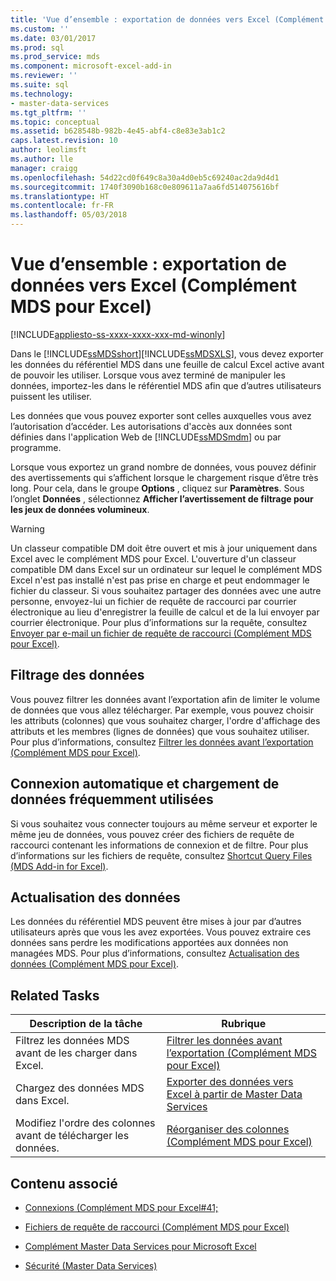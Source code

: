```yaml
---
title: 'Vue d’ensemble : exportation de données vers Excel (Complément MDS pour Excel) | Microsoft Docs'
ms.custom: ''
ms.date: 03/01/2017
ms.prod: sql
ms.prod_service: mds
ms.component: microsoft-excel-add-in
ms.reviewer: ''
ms.suite: sql
ms.technology:
- master-data-services
ms.tgt_pltfrm: ''
ms.topic: conceptual
ms.assetid: b628548b-982b-4e45-abf4-c8e83e3ab1c2
caps.latest.revision: 10
author: leolimsft
ms.author: lle
manager: craigg
ms.openlocfilehash: 54d22cd0f649c8a30a4d0eb5c69240ac2da9d4d1
ms.sourcegitcommit: 1740f3090b168c0e809611a7aa6fd514075616bf
ms.translationtype: HT
ms.contentlocale: fr-FR
ms.lasthandoff: 05/03/2018
---
```

# <a name="overview-exporting-data-to-excel-mds-add-in-for-excel"></a>Vue d’ensemble : exportation de données vers Excel (Complément MDS pour Excel)

[!INCLUDE[appliesto-ss-xxxx-xxxx-xxx-md-winonly](../../includes/appliesto-ss-xxxx-xxxx-xxx-md-winonly.md)]

  Dans le [!INCLUDE[ssMDSshort](../../includes/ssmdsshort-md.md)][!INCLUDE[ssMDSXLS](../../includes/ssmdsxls-md.md)], vous devez exporter les données du référentiel MDS dans une feuille de calcul Excel active avant de pouvoir les utiliser. Lorsque vous avez terminé de manipuler les données, importez-les dans le référentiel MDS afin que d’autres utilisateurs puissent les utiliser.  
  
 Les données que vous pouvez exporter sont celles auxquelles vous avez l’autorisation d’accéder. Les autorisations d'accès aux données sont définies dans l'application Web de [!INCLUDE[ssMDSmdm](../../includes/ssmdsmdm-md.md)] ou par programme.  
  
 Lorsque vous exportez un grand nombre de données, vous pouvez définir des avertissements qui s’affichent lorsque le chargement risque d’être très long. Pour cela, dans le groupe **Options** , cliquez sur **Paramètres**. Sous l’onglet **Données** , sélectionnez **Afficher l’avertissement de filtrage pour les jeux de données volumineux**.  
  
> [!WARNING]  
>  Un classeur compatible DM doit être ouvert et mis à jour uniquement dans Excel avec le complément MDS pour Excel. L'ouverture d'un classeur compatible DM dans Excel sur un ordinateur sur lequel le complément MDS Excel n'est pas installé n'est pas prise en charge et peut endommager le fichier du classeur. Si vous souhaitez partager des données avec une autre personne, envoyez-lui un fichier de requête de raccourci par courrier électronique au lieu d'enregistrer la feuille de calcul et de la lui envoyer par courrier électronique. Pour plus d’informations sur la requête, consultez [Envoyer par e-mail un fichier de requête de raccourci &#40;Complément MDS pour Excel&#41;](../../master-data-services/microsoft-excel-add-in/email-a-shortcut-query-file-mds-add-in-for-excel.md).  
  
## <a name="filtering-data"></a>Filtrage des données  
 Vous pouvez filtrer les données avant l’exportation afin de limiter le volume de données que vous allez télécharger. Par exemple, vous pouvez choisir les attributs (colonnes) que vous souhaitez charger, l'ordre d'affichage des attributs et les membres (lignes de données) que vous souhaitez utiliser. Pour plus d’informations, consultez [Filtrer les données avant l’exportation &#40;Complément MDS pour Excel&#41;](../../master-data-services/microsoft-excel-add-in/filter-data-before-exporting-mds-add-in-for-excel.md).  
  
## <a name="connect-automatically-and-load-frequently-used-data"></a>Connexion automatique et chargement de données fréquemment utilisées  
 Si vous souhaitez vous connecter toujours au même serveur et exporter le même jeu de données, vous pouvez créer des fichiers de requête de raccourci contenant les informations de connexion et de filtre. Pour plus d’informations sur les fichiers de requête, consultez [Shortcut Query Files &#40;MDS Add-in for Excel&#41;](../../master-data-services/microsoft-excel-add-in/shortcut-query-files-mds-add-in-for-excel.md).  
  
## <a name="refreshing-data"></a>Actualisation des données  
 Les données du référentiel MDS peuvent être mises à jour par d’autres utilisateurs après que vous les avez exportées. Vous pouvez extraire ces données sans perdre les modifications apportées aux données non managées MDS. Pour plus d’informations, consultez [Actualisation des données &#40;Complément MDS pour Excel&#41;](../../master-data-services/microsoft-excel-add-in/refreshing-data-mds-add-in-for-excel.md).  
  
## <a name="related-tasks"></a>Related Tasks  
  
|Description de la tâche|Rubrique|  
|----------------------|-----------|  
|Filtrez les données MDS avant de les charger dans Excel.|[Filtrer les données avant l’exportation &#40;Complément MDS pour Excel&#41;](../../master-data-services/microsoft-excel-add-in/filter-data-before-exporting-mds-add-in-for-excel.md)|  
|Chargez des données MDS dans Excel.|[Exporter des données vers Excel à partir de Master Data Services](../../master-data-services/microsoft-excel-add-in/export-data-to-excel-from-master-data-services.md)|  
|Modifiez l'ordre des colonnes avant de télécharger les données.|[Réorganiser des colonnes &#40;Complément MDS pour Excel&#41;](../../master-data-services/microsoft-excel-add-in/reorder-columns-mds-add-in-for-excel.md)|  
  
## <a name="related-content"></a>Contenu associé  
  
-   [Connexions &#40;Complément MDS pour Excel#41;](../../master-data-services/microsoft-excel-add-in/connections-mds-add-in-for-excel.md)  
  
-   [Fichiers de requête de raccourci &#40;Complément MDS pour Excel&#41;](../../master-data-services/microsoft-excel-add-in/shortcut-query-files-mds-add-in-for-excel.md)  
  
-   [Complément Master Data Services pour Microsoft Excel](../../master-data-services/microsoft-excel-add-in/master-data-services-add-in-for-microsoft-excel.md)  
  
-   [Sécurité &#40;Master Data Services&#41;](../../master-data-services/security-master-data-services.md)  
  
  
